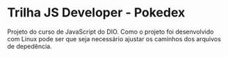 # Trilha JS Developer - Pokedex

Projeto do curso de JavaScript do DIO. Como o projeto foi desenvolvido com Linux pode ser que seja necessário ajustar os caminhos dos arquivos de depedência.
